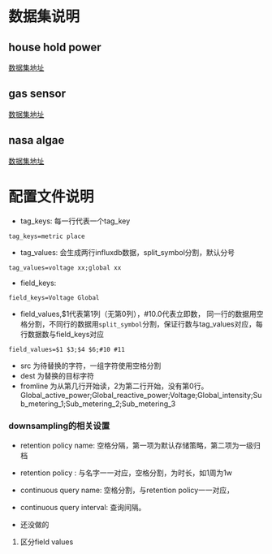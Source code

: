 # 数据集说明
## house hold power
[数据集地址](http://archive.ics.uci.edu/ml/datasets/Individual%20household%20electric%20power%20consumption)

## gas sensor
[数据集地址](http://archive.ics.uci.edu/ml/datasets/Gas+sensors+for+home+activity+monitoring)

## nasa algae
[数据集地址](https://ti.arc.nasa.gov/tech/dash/groups/pcoe/prognostic-data-repository/)

# 配置文件说明

* tag_keys:
每一行代表一个tag_key
```
tag_keys=metric place
```

* tag_values:
会生成两行influxdb数据，split_symbol分割，默认分号
```
tag_values=voltage xx;global xx
```

* field_keys:
```
field_keys=Voltage Global
```

* field_values,$1代表第1列（无第0列），#10.0代表立即数， 同一行的数据用空格分割，不同行的数据用`split_symbol`分割，保证行数与tag_values对应，每行数据数与field_keys对应
```
field_values=$1 $3;$4 $6;#10 #11
```

* src 为待替换的字符，一组字符使用空格分割
* dest 为替换的目标字符
* fromline 为从第几行开始读，2为第二行开始，没有第0行。
Global_active_power;Global_reactive_power;Voltage;Global_intensity;Sub_metering_1;Sub_metering_2;Sub_metering_3

### downsampling的相关设置
* retention policy name: 空格分隔，第一项为默认存储策略，第二项为一级归档
* retention policy : 与名字一一对应，空格分割，为时长，如1周为1w
* continuous query name: 空格分割，与retention policy一一对应，
* continuous query interval: 查询间隔。

* 还没做的
1. 区分field values
